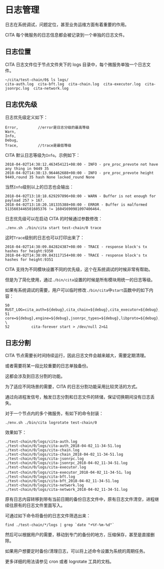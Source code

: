 # 日志管理
日志在系统调试，问题定位，甚至业务运维方面有着重要的作用。

CITA 每个微服务的日志信息都会被记录到一个单独的日志文件。

## 日志位置
CITA 日志文件位于节点文件夹下的 logs 目录中，每个微服务单独一个日志文件。

```
~/cita/test-chain/0$ ls logs/
cita-auth.log  cita-bft.log  cita-chain.log  cita-executor.log  cita-jsonrpc.log  cita-network.log
```

## 日志优先级
日志优先级定义如下：

```
Error,         //error是日志分级的最高等级
Warn,
Info,
Debug,
Trace,         //trace是最低等级
```

CITA 默认日志等级为`Info`。示例如下：

```
2018-04-02T14:38:12.463454121+08:00 - INFO - pre_proc_prevote not have any thing in 9449 35
2018-04-02T14:38:13.964462688+08:00 - INFO - pre_proc_prevote height 9449,round 35 hash None locked_round None
```

当然`Info`级别以上的日志也会输出：

```
2018-04-02T13:18:18.629297896+08:00 - WARN - Buffer is not enough for payload 257 > 167.
2018-04-02T13:18:20.101335388+08:00 - ERROR - Buffer is malformed 5135603446501605376 != 16045690981097406464.
```

日志优先级可以在启动 CITA 的时候通过参数修改：

```
./env.sh ./bin/cita start test-chain/0 trace
```

这时`Trace`级别的日志也可以打印出来了：

```
2018-04-02T14:38:09.842824387+08:00 - TRACE - response block's tx hashes for height:9350
2018-04-02T14:38:09.843117154+08:00 - TRACE - response block's tx hashes for height:9351
```

CITA 支持为不同模块设置不同的优先级，这个在系统调试的时候非常有帮助。

但是为了简化使用，通过`./bin/cita`设置的时候是所有模块用统一的日志等级。

如果有系统调试的需要，用户可以临时修改`./bin/cita`中`start`函数中的如下内容：

```
50          RUST_LOG=cita_auth=${debug},cita_chain=${debug},cita_executor=${debug},cita_jsonrpc=${debug},cita_network=${debug},cita_bft=${debug},\
51  core=${debug},engine=${debug},jsonrpc_types=${debug},libproto=${debug},proof=${debug},txpool=${debug} \
52          cita-forever start > /dev/null 2>&1
```

## 日志分割
CITA 节点需要长时间持续运行，因此日志文件会越来越大，需要定期清理。

或者需要将某一段比较重要的日志单独备份。

这都会涉及到日志分割的功能。

为了适应不同场景的需要，CITA 的日志分割功能采用比较灵活的方式。

通过向进程发信号，触发日志分割和日志文件的转储，保证切换期间没有日志丢失。

对于一个节点内的多个微服务，有如下的命令封装：

```
./env.sh ./bin/cita logrotate test-chain/0
```

效果如下：

```
./test-chain/0/logs/cita-auth.log
./test-chain/0/logs/cita-auth_2018-04-02_11-34-51.log
./test-chain/0/logs/cita-chain.log
./test-chain/0/logs/cita-chain_2018-04-02_11-34-51.log
./test-chain/0/logs/cita-jsonrpc.log
./test-chain/0/logs/cita-jsonrpc_2018-04-02_11-34-51.log
./test-chain/0/logs/cita-executor.log
./test-chain/0/logs/cita-executor_2018-04-02_11-34-51。log
./test-chain/0/logs/cita-bft.log
./test-chain/0/logs/cita-bft_2018-04-02_11-34-51.log
./test-chain/0/logs/cita-network.log
./test-chain/0/logs/cita-network_2018-04-02_11-34-51.log
```

原有日志内容转移到带有当前日期的备份日志文件中，原有日志文件清空，进程继续往原有的日志文件里面写入。

可通过如下命令将备份的日志文件筛选出来：

```
find ./test-chain/*/logs | grep `date "+%Y-%m-%d"`
```

然后可以根据用户的需要，移动到专门的备份的地方，压缩保存，甚至是直接删除。

如果用户想要定时备份/清理日志，可以将上述命令设置为系统的周期任务。

更多详细的用法请参见 cron 或者 logrotate 工具的文档。
